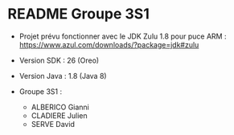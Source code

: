 # README Groupe 3S1

- Projet prévu fonctionner avec le JDK Zulu 1.8 pour puce ARM : https://www.azul.com/downloads/?package=jdk#zulu

- Version SDK : 26 (Oreo)

- Version Java : 1.8 (Java 8)

- Groupe 3S1 :
  - ALBERICO Gianni
  - CLADIERE Julien
  - SERVE David